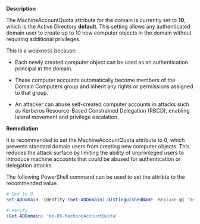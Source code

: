 **Description**

The MachineAccountQuota attribute for the domain is currently set to **10**, which is the Active Directory **default**. This setting allows any authenticated domain user to create up to 10 new computer objects in the domain without requiring additional privileges.

This is a weakness because:

* Each newly created computer object can be used as an authentication principal in the domain.

* These computer accounts automatically become members of the Domain Computers group and inherit any rights or permissions assigned to that group.

* An attacker can abuse self-created computer accounts in attacks such as Kerberos Resource-Based Constrained Delegation (RBCD), enabling lateral movement and privilege escalation.

**Remediation**

It is recommended to set the MachineAccountQuota attribute to 0, which prevents standard domain users from creating new computer objects. This reduces the attack surface by limiting the ability of unprivileged users to introduce machine accounts that could be abused for authentication or delegation attacks.

The following PowerShell command can be used to set the attribte to the recommended value.

```powershell
# Set to 0
Set-ADDomain -Identity (Get-ADDomain).DistinguishedName -Replace @{ "ms-DS-MachineAccountQuota" = 0 }

# Verify
(Get-ADDomain).'ms-DS-MachineAccountQuota'
```